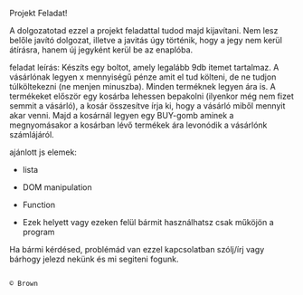 Projekt Feladat!

A dolgozatotad ezzel a projekt feladattal tudod majd kijavítani. Nem lesz belőle javító dolgozat, illetve a javitás úgy történik, hogy a jegy nem kerül átírásra, hanem új jegyként kerül be az enaplóba.


feladat leírás: 
Készíts egy boltot, amely legalább 9db itemet tartalmaz. A vásárlónak legyen x mennyiségű pénze amit el tud költeni, de ne tudjon túlköltekezni (ne menjen minuszba). Minden terméknek legyen ára is. A termékeket először egy kosárba lehessen bepakolni (ilyenkor még nem fizet semmit a vásárló), a kosár összesítve írja ki, hogy a vásárló miből mennyit akar venni. Majd a kosárnál legyen egy BUY-gomb aminek a megnyomásakor a kosárban lévő termékek ára levonódik a vásárlónk számlájáról.


ajánlott js elemek: 
        
- lista 
- DOM manipulation 
- Function

- Ezek helyett vagy ezeken felül bármit használhatsz csak műköjön a program
  

Ha bármi kérdésed, problémád van ezzel kapcsolatban szólj/írj vagy bárhogy jelezd nekünk és mi segiteni fogunk.

                                                                                                                                © Brown

